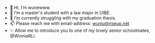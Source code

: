 - 👋 Hi, I’m wunewww.
- 👀 I’m a master's student with a law major in UIBE.
- 🌱 I’m currently struggling with my graduation thesis.
- 📫 Please reach me with email-address: wuniu@riseup.net
- ✨ Allow me to introduce you to one of my lovely senior schoolmates, @WinnieRLi.
 
<!---
WnPro/WnPro is a ✨ special ✨ repository because its `README.md` (this file) appears on your GitHub profile.
You can click the Preview link to take a look at your changes.
- 💞️ I’m looking to collaborate on 
--->
